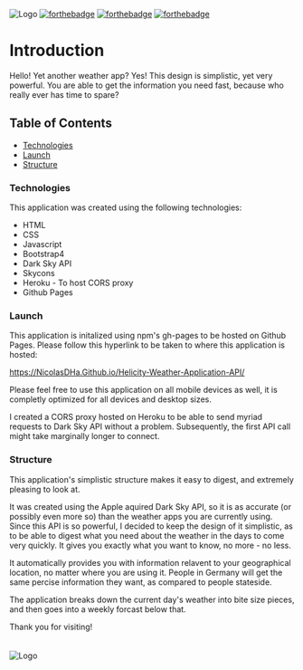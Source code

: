![Logo](https://i.ibb.co/pLjnt83/Helicity-Weather.png)
[![forthebadge](https://forthebadge.com/images/badges/made-with-javascript.svg)](https://forthebadge.com)
[![forthebadge](https://forthebadge.com/images/badges/uses-css.svg)](https://forthebadge.com)
[![forthebadge](https://forthebadge.com/images/badges/uses-html.svg)](https://forthebadge.com)


# Introduction
Hello! Yet another weather app? Yes! This design is simplistic, yet very powerful. You are able to get the information you need fast, because who really ever has time to spare?


## Table of Contents
  * <a href= https://github.com/Nicolasdha/Helicity-Weather-Application-API#Technologies>Technologies</a>
  * <a href= https://github.com/Nicolasdha/Helicity-Weather-Application-API#Launch>Launch</a>
  * <a href= https://github.com/Nicolasdha/Helicity-Weather-Application-API#Structure> Structure</a>
  
  
### Technologies
This application was created using the following technologies:

* HTML
* CSS
* Javascript
* Bootstrap4
* Dark Sky API
* Skycons
* Heroku - To host CORS proxy
* Github Pages


### Launch

 This application is initalized using npm's gh-pages to be hosted on Github Pages. Please follow this hyperlink to be taken to where this application is hosted:
 
 <a href= https://nicolasdha.github.io/Helicity-Weather-Application-API/>https://NicolasDHa.Github.io/Helicity-Weather-Application-API/</a>

Please feel free to use this application on all mobile devices as well, it is completly optimized for all devices and desktop sizes.

I created a CORS proxy hosted on Heroku to be able to send myriad requests to Dark Sky API without a problem. Subsequently, the first API call might take marginally longer to connect.

### Structure

This application's simplistic structure makes it easy to digest, and extremely pleasing to look at.

It was created using the Apple aquired Dark Sky API, so it is as accurate (or possibly even more so)
than the weather apps you are currently using. Since this API is so powerful, I decided to keep the design of it simplistic, as to be able to digest what you need about the weather in the days to come very quickly.
It gives you exactly what you want to know, no more - no less.

It automatically provides you with information relavent to your geographical location, no matter where you are using it. People in Germany will get the same percise information they want, as compared to people stateside.

The application breaks down the current day's weather into bite size pieces, and then goes into a weekly forcast below that.

Thank you for visiting! <br><br><br>
![Logo](https://i.ibb.co/nr2trL4/Screen-Shot-2020-09-08-at-4-20-44-PM.png)
